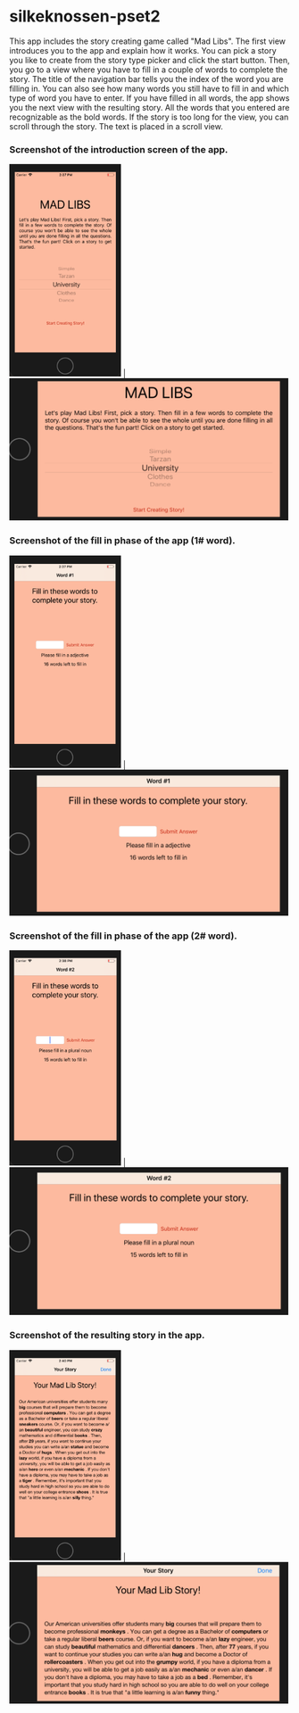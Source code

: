 # silkeknossen-pset2

This app includes the story creating game called "Mad Libs". The first view introduces you to the app and explain how it works. You can pick a story you like to create from the story type picker and click the start button. Then, you go to a view where you have to fill in a couple of words to complete the story. The title of the navigation bar tells you the index of the word you are filling in. You can also see how many words you still have to fill in and which type of word you have to enter. If you have filled in all words, the app shows you the next view with the resulting story. All the words that you entered are recognizable as the bold words. If the story is too long for the view, you can scroll through the story. The text is placed in a scroll view.

### Screenshot of the introduction screen of the app.
<img src="https://github.com/SilkeKnossen/silkeknossen-pset2/blob/master/screenshots/Schermafbeelding1.png" width="200"> | <img src="https://github.com/SilkeKnossen/silkeknossen-pset2/blob/master/screenshots/Schermafbeelding11.png" width="500">


### Screenshot of the fill in phase of the app (1# word).
<img src="https://github.com/SilkeKnossen/silkeknossen-pset2/blob/master/screenshots/Schermafbeelding2.png" width="200"> | <img src="https://github.com/SilkeKnossen/silkeknossen-pset2/blob/master/screenshots/Schermafbeelding22.png" width="500">

### Screenshot of the fill in phase of the app (2# word).
<img src="https://github.com/SilkeKnossen/silkeknossen-pset2/blob/master/screenshots/Schermafbeelding3.png" width="200"> | <img src="https://github.com/SilkeKnossen/silkeknossen-pset2/blob/master/screenshots/Schermafbeelding33.png" width="500">

### Screenshot of the resulting story in the app.
<img src="https://github.com/SilkeKnossen/silkeknossen-pset2/blob/master/screenshots/Schermafbeelding4.png" width="200"> | <img src="https://github.com/SilkeKnossen/silkeknossen-pset2/blob/master/screenshots/Schermafbeelding44.png" width="500">
